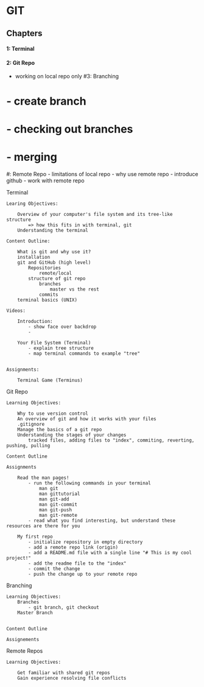 
# GIT

## Chapters
#### 1: Terminal
#### 2: Git Repo
* working on local repo only
#3: Branching
#   - create branch
#   - checking out branches
#   - merging
#: Remote Repo
    - limitations of local repo
    - why use remote repo
    - introduce github
    - work with remote repo

Terminal

    Learing Objectives:

        Overview of your computer's file system and its tree-like structure
            => how this fits in with terminal, git
        Understanding the terminal

    Content Outline:

        What is git and why use it?
        installation
        git and GitHub (high level)
            Repositories
                remote/local
            structure of git repo
                branches
                    master vs the rest
                commits
        terminal basics (UNIX)

    Videos:

        Introduction:
            - show face over backdrop
            -         

        Your File System (Terminal)
            - explain tree structure
            - map terminal commands to example "tree"


    Assignments:
        
        Terminal Game (Terminus)

Git Repo

    Learning Objectives:

        Why to use version control
        An overview of git and how it works with your files
        .gitignore
        Manage the basics of a git repo
        Understanding the stages of your changes 
            tracked files, adding files to "index", commiting, reverting, pushing, pulling
    
    Content Outline

    Assignments

        Read the man pages!
            - run the following commands in your terminal
                man git
                man gittutorial
                man git-add
                man git-commit
                man git-push
                man git-remote
            - read what you find interesting, but understand these resources are there for you

        My first repo
            - initialize repository in empty directory
            - add a remote repo link (origin)
            - add a README.md file with a single line "# This is my cool project!"
            - add the readme file to the "index"
            - commit the change
            - push the change up to your remote repo

Branching

    Learning Objectives:
        Branches
            - git branch, git checkout
        Master Branch
        

    Content Outline

    Assignements
                

Remote Repos
    
    Learning Objectives:

        Get familiar with shared git repos
        Gain experience resolving file conflicts

